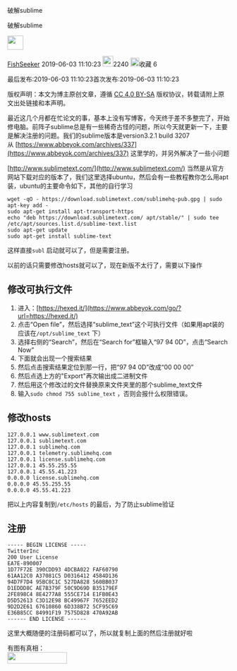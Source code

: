 破解sublime

破解sublime

<img width="36" height="32" src="../../_resources/13453736c4044ebb879fa3516b533f77.png"/>

[FishSeeker](https://blog.csdn.net/FishSeeker) 2019-06-03 11:10:23 <img width="24" height="24" src=":/1e1addd7720948e5af597f24a7ac0d41"/>2240 <a id="blog_detail_zk_collection"></a><img width="20" height="20" src="../../_resources/a402b28935224f92a6b4f2a04e3e8c50.png"/>收藏 6 

最后发布:2019-06-03 11:10:23首次发布:2019-06-03 11:10:23

版权声明：本文为博主原创文章，遵循 [CC 4.0 BY-SA](http://creativecommons.org/licenses/by-sa/4.0/) 版权协议，转载请附上原文出处链接和本声明。

最近这几个月都在忙论文的事，基本上没有写博客，今天终于差不多整完了，开始修电脑。前阵子sublime总是有一些稀奇古怪的问题，所以今天就更新一下，主要是解决注册的问题。我们的sublime版本是version3.2.1 build 3207  
从 [https://www.abbeyok.com/archives/337](https://www.abbeyok.com/archives/337) 这里学的，并另外解决了一些小问题

[http://www.sublimetext.com/](http://www.sublimetext.com/) 当然是从官方网站下载对应的版本了，我们这里选择ubuntu，然后会有一些教程教你怎么用apt装，ubuntu的主要命令如下，其他的自行学习

```
wget -qO - https://download.sublimetext.com/sublimehq-pub.gpg | sudo apt-key add -
sudo apt-get install apt-transport-https
echo "deb https://download.sublimetext.com/ apt/stable/" | sudo tee /etc/apt/sources.list.d/sublime-text.list
sudo apt-get update
sudo apt-get install sublime-text

```

这样直接`subl` 启动就可以了，但是需要注册。

以前的话只需要修改hosts就可以了，现在新版不太行了，需要以下操作

## <a id="t3"></a><a id="t3"></a><a id="_22"></a>修改可执行文件

1.  进入：[https://hexed.it/](https://www.abbeyok.com/go/?url=https://hexed.it/)
2.  点击“Open file”，然后选择“sublime_text”这个可执行文件（如果用apt装的应该在`/opt/sublime_text` 下）
3.  选择右侧的“Search”，然后在“Search for”框输入“97 94 0D”，点击“Search Now”
4.  下面就会出现一个搜索结果
5.  然后点击搜索结果定位到那一行，把“97 94 0D”改成“00 00 00”
6.  然后点选上方的"Export"再次输出成二进制文件
7.  然后用这个修改过的文件替换原来文件夹里的那个sublime_text文件
8.  输入`sudo chmod 755 sublime_text` ，否则会报什么权限错误。

## <a id="t4"></a><a id="t4"></a><a id="hosts_33"></a>修改hosts

```
127.0.0.1 www.sublimetext.com
127.0.0.1 sublimetext.com
127.0.0.1 sublimehq.com
127.0.0.1 telemetry.sublimehq.com
127.0.0.1 license.sublimehq.com
127.0.0.1 45.55.255.55
127.0.0.1 45.55.41.223
0.0.0.0 license.sublimehq.com
0.0.0.0 45.55.255.55
0.0.0.0 45.55.41.223

```

把以上内容复制到`/etc/hosts` 的最后，为了防止sublime验证

## <a id="t5"></a><a id="t5"></a><a id="_50"></a>注册

```
----- BEGIN LICENSE -----
TwitterInc
200 User License
EA7E-890007
1D77F72E 390CDD93 4DCBA022 FAF60790
61AA12C0 A37081C5 D0316412 4584D136
94D7F7D4 95BC8C1C 527DA828 560BB037
D1EDDD8C AE7B379F 50C9D69D B35179EF
2FE898C4 8E4277A8 555CE714 E1FB0E43
D5D52613 C3D12E98 BC49967F 7652EED2
9D2D2E61 67610860 6D338B72 5CF95C69
E36B85CC 84991F19 7575D828 470A92AB
------ END LICENSE ------

```

这里大概随便的注册码都可以了，所以就复制上面的然后注册就好啦

有图有真相：  
<img width="135" height="26" src="../../_resources/ca052338f9f04bf786d4d91dc7033ed3.png"/>